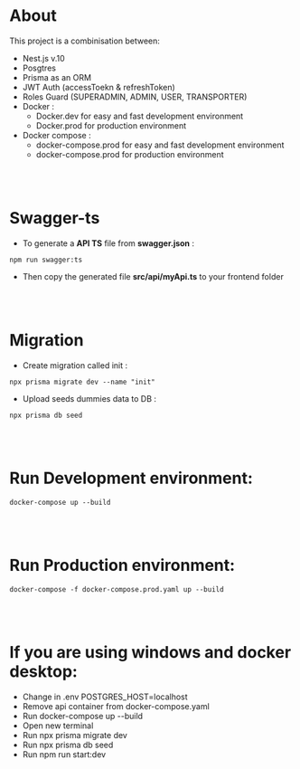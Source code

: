 # About

This project is a combinisation between:

- Nest.js v.10
- Posgtres
- Prisma as an ORM
- JWT Auth (accessToekn & refreshToken)
- Roles Guard (SUPERADMIN, ADMIN, USER, TRANSPORTER)
- Docker :
  - Docker.dev for easy and fast development environment
  - Docker.prod for production environment
- Docker compose :
  - docker-compose.prod for easy and fast development environment
  - docker-compose.prod for production environment

<br>
<br>

# Swagger-ts

- To generate a <b>API TS</b> file from <b>swagger.json</b> :

```
npm run swagger:ts
```

- Then copy the generated file <b>src/api/myApi.ts</b> to your frontend folder

<br>
<br>

# Migration

- Create migration called init :

```
npx prisma migrate dev --name "init"
```

- Upload seeds dummies data to DB :

```
npx prisma db seed
```

<br>
<br>

# Run Development environment:

```
docker-compose up --build
```

<br>
<br>

# Run Production environment:

```
docker-compose -f docker-compose.prod.yaml up --build
```

<br>
<br>

# If you are using windows and docker desktop:

- Change in .env POSTGRES_HOST=localhost
- Remove api container from docker-compose.yaml
- Run docker-compose up --build
- Open new terminal
- Run npx prisma migrate dev
- Run npx prisma db seed
- Run npm run start:dev
